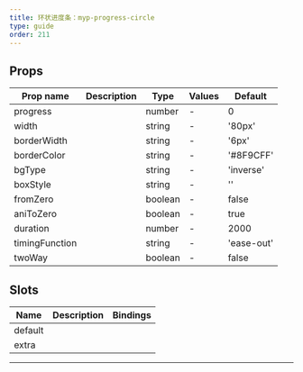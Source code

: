 ```yaml
---
title: 环状进度条：myp-progress-circle
type: guide
order: 211
---
```


## Props

| Prop name      | Description | Type    | Values | Default    |
| -------------- | ----------- | ------- | ------ | ---------- |
| progress       |             | number  | -      | 0          |
| width          |             | string  | -      | '80px'     |
| borderWidth    |             | string  | -      | '6px'      |
| borderColor    |             | string  | -      | '#8F9CFF'  |
| bgType         |             | string  | -      | 'inverse'  |
| boxStyle       |             | string  | -      | ''         |
| fromZero       |             | boolean | -      | false      |
| aniToZero      |             | boolean | -      | true       |
| duration       |             | number  | -      | 2000       |
| timingFunction |             | string  | -      | 'ease-out' |
| twoWay         |             | boolean | -      | false      |

## Slots

| Name    | Description | Bindings |
| ------- | ----------- | -------- |
| default |             |          |
| extra   |             |          |

---
